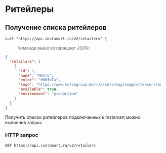 # Ритейлеры

## Получение списка ритейлеров

```shell
curl "https://api.instamart.ru/v2/retailers" \
```

> Команда выше возвращает JSON:

```json
{
  "retailers": [
    {
      "id": 1,
      "name": "Metro",
      "color": "#003d7a",
      "logo": "https://www.metrogroup.de/~/assets/mag/images/teasers/metro-logo.png",
      "available": true,
      "environment": "production"
    }
  ]
}
```

Получить список ритейлеров подключенных к Instamart можно выполнив запрос

### HTTP запрос

`GET https://api.instamart.ru/v2/retailers`
